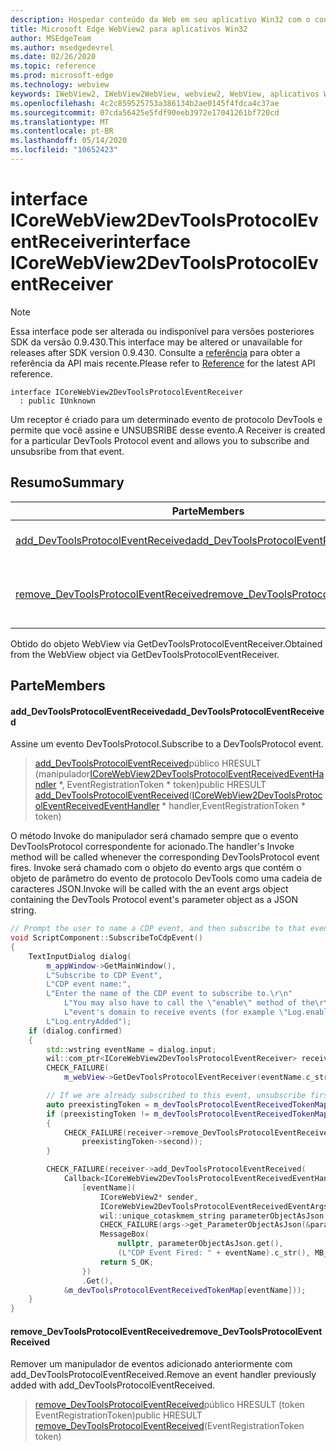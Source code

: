 ```yaml
---
description: Hospedar conteúdo da Web em seu aplicativo Win32 com o controle WebView2 do Microsoft Edge
title: Microsoft Edge WebView2 para aplicativos Win32
author: MSEdgeTeam
ms.author: msedgedevrel
ms.date: 02/26/2020
ms.topic: reference
ms.prod: microsoft-edge
ms.technology: webview
keywords: IWebView2, IWebView2WebView, webview2, WebView, aplicativos Win32, Win32, Edge, ICoreWebView2, ICoreWebView2Host, controle do navegador, HTML Edge
ms.openlocfilehash: 4c2c859525753a386134b2ae0145f4fdca4c37ae
ms.sourcegitcommit: 07cda56425e5fdf90eeb3972e17041261bf720cd
ms.translationtype: MT
ms.contentlocale: pt-BR
ms.lasthandoff: 05/14/2020
ms.locfileid: "10652423"
---
```

# <span data-ttu-id="8925d-104">interface ICoreWebView2DevToolsProtocolEventReceiver</span><span class="sxs-lookup"><span data-stu-id="8925d-104">interface ICoreWebView2DevToolsProtocolEventReceiver</span></span> 

> [!NOTE]
> <span data-ttu-id="8925d-105">Essa interface pode ser alterada ou indisponível para versões posteriores SDK da versão 0.9.430.</span><span class="sxs-lookup"><span data-stu-id="8925d-105">This interface may be altered or unavailable for releases after SDK version 0.9.430.</span></span> <span data-ttu-id="8925d-106">Consulte a [referência](../../../webview2-api-reference.md) para obter a referência da API mais recente.</span><span class="sxs-lookup"><span data-stu-id="8925d-106">Please refer to [Reference](../../../webview2-api-reference.md) for the latest API reference.</span></span>

```
interface ICoreWebView2DevToolsProtocolEventReceiver
  : public IUnknown
```

<span data-ttu-id="8925d-107">Um receptor é criado para um determinado evento de protocolo DevTools e permite que você assine e UNSUBSRIBE desse evento.</span><span class="sxs-lookup"><span data-stu-id="8925d-107">A Receiver is created for a particular DevTools Protocol event and allows you to subscribe and unsubsribe from that event.</span></span>

## <span data-ttu-id="8925d-108">Resumo</span><span class="sxs-lookup"><span data-stu-id="8925d-108">Summary</span></span>

 <span data-ttu-id="8925d-109">Parte</span><span class="sxs-lookup"><span data-stu-id="8925d-109">Members</span></span>                        | <span data-ttu-id="8925d-110">Descrições</span><span class="sxs-lookup"><span data-stu-id="8925d-110">Descriptions</span></span>
--------------------------------|---------------------------------------------
[<span data-ttu-id="8925d-111">add_DevToolsProtocolEventReceived</span><span class="sxs-lookup"><span data-stu-id="8925d-111">add_DevToolsProtocolEventReceived</span></span>](#add_devtoolsprotocoleventreceived) | <span data-ttu-id="8925d-112">Assine um evento DevToolsProtocol.</span><span class="sxs-lookup"><span data-stu-id="8925d-112">Subscribe to a DevToolsProtocol event.</span></span>
[<span data-ttu-id="8925d-113">remove_DevToolsProtocolEventReceived</span><span class="sxs-lookup"><span data-stu-id="8925d-113">remove_DevToolsProtocolEventReceived</span></span>](#remove_devtoolsprotocoleventreceived) | <span data-ttu-id="8925d-114">Remover um manipulador de eventos adicionado anteriormente com add_DevToolsProtocolEventReceived.</span><span class="sxs-lookup"><span data-stu-id="8925d-114">Remove an event handler previously added with add_DevToolsProtocolEventReceived.</span></span>

<span data-ttu-id="8925d-115">Obtido do objeto WebView via GetDevToolsProtocolEventReceiver.</span><span class="sxs-lookup"><span data-stu-id="8925d-115">Obtained from the WebView object via GetDevToolsProtocolEventReceiver.</span></span>

## <span data-ttu-id="8925d-116">Parte</span><span class="sxs-lookup"><span data-stu-id="8925d-116">Members</span></span>

#### <span data-ttu-id="8925d-117">add_DevToolsProtocolEventReceived</span><span class="sxs-lookup"><span data-stu-id="8925d-117">add_DevToolsProtocolEventReceived</span></span> 

<span data-ttu-id="8925d-118">Assine um evento DevToolsProtocol.</span><span class="sxs-lookup"><span data-stu-id="8925d-118">Subscribe to a DevToolsProtocol event.</span></span>

> <span data-ttu-id="8925d-119">[add_DevToolsProtocolEventReceived](#add_devtoolsprotocoleventreceived)público HRESULT (manipulador[ICoreWebView2DevToolsProtocolEventReceivedEventHandler](ICoreWebView2DevToolsProtocolEventReceivedEventHandler.md) \*, EventRegistrationToken \* token)</span><span class="sxs-lookup"><span data-stu-id="8925d-119">public HRESULT [add_DevToolsProtocolEventReceived](#add_devtoolsprotocoleventreceived)([ICoreWebView2DevToolsProtocolEventReceivedEventHandler](ICoreWebView2DevToolsProtocolEventReceivedEventHandler.md) \* handler,EventRegistrationToken \* token)</span></span>

<span data-ttu-id="8925d-120">O método Invoke do manipulador será chamado sempre que o evento DevToolsProtocol correspondente for acionado.</span><span class="sxs-lookup"><span data-stu-id="8925d-120">The handler's Invoke method will be called whenever the corresponding DevToolsProtocol event fires.</span></span> <span data-ttu-id="8925d-121">Invoke será chamado com o objeto do evento args que contém o objeto de parâmetro do evento de protocolo DevTools como uma cadeia de caracteres JSON.</span><span class="sxs-lookup"><span data-stu-id="8925d-121">Invoke will be called with the an event args object containing the DevTools Protocol event's parameter object as a JSON string.</span></span>

```cpp
// Prompt the user to name a CDP event, and then subscribe to that event.
void ScriptComponent::SubscribeToCdpEvent()
{
    TextInputDialog dialog(
        m_appWindow->GetMainWindow(),
        L"Subscribe to CDP Event",
        L"CDP event name:",
        L"Enter the name of the CDP event to subscribe to.\r\n"
            L"You may also have to call the \"enable\" method of the\r\n"
            L"event's domain to receive events (for example \"Log.enable\").\r\n",
        L"Log.entryAdded");
    if (dialog.confirmed)
    {
        std::wstring eventName = dialog.input;
        wil::com_ptr<ICoreWebView2DevToolsProtocolEventReceiver> receiver;
        CHECK_FAILURE(
            m_webView->GetDevToolsProtocolEventReceiver(eventName.c_str(), &receiver));

        // If we are already subscribed to this event, unsubscribe first.
        auto preexistingToken = m_devToolsProtocolEventReceivedTokenMap.find(eventName);
        if (preexistingToken != m_devToolsProtocolEventReceivedTokenMap.end())
        {
            CHECK_FAILURE(receiver->remove_DevToolsProtocolEventReceived(
                preexistingToken->second));
        }

        CHECK_FAILURE(receiver->add_DevToolsProtocolEventReceived(
            Callback<ICoreWebView2DevToolsProtocolEventReceivedEventHandler>(
                [eventName](
                    ICoreWebView2* sender,
                    ICoreWebView2DevToolsProtocolEventReceivedEventArgs* args) -> HRESULT {
                    wil::unique_cotaskmem_string parameterObjectAsJson;
                    CHECK_FAILURE(args->get_ParameterObjectAsJson(&parameterObjectAsJson));
                    MessageBox(
                        nullptr, parameterObjectAsJson.get(),
                        (L"CDP Event Fired: " + eventName).c_str(), MB_OK);
                    return S_OK;
                })
                .Get(),
            &m_devToolsProtocolEventReceivedTokenMap[eventName]));
    }
}
```

#### <span data-ttu-id="8925d-122">remove_DevToolsProtocolEventReceived</span><span class="sxs-lookup"><span data-stu-id="8925d-122">remove_DevToolsProtocolEventReceived</span></span> 

<span data-ttu-id="8925d-123">Remover um manipulador de eventos adicionado anteriormente com add_DevToolsProtocolEventReceived.</span><span class="sxs-lookup"><span data-stu-id="8925d-123">Remove an event handler previously added with add_DevToolsProtocolEventReceived.</span></span>

> <span data-ttu-id="8925d-124">[remove_DevToolsProtocolEventReceived](#remove_devtoolsprotocoleventreceived)público HRESULT (token EventRegistrationToken)</span><span class="sxs-lookup"><span data-stu-id="8925d-124">public HRESULT [remove_DevToolsProtocolEventReceived](#remove_devtoolsprotocoleventreceived)(EventRegistrationToken token)</span></span>

